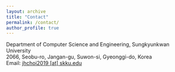 ```yaml
---
layout: archive
title: "Contact"
permalink: /contact/
author_profile: true
---
```

Department of Computer Science and Engineering, Sungkyunkwan University<br>
2066, Seobu-ro, Jangan-gu, Suwon-si, Gyeonggi-do, Korea<br>
Email: <a href=mailto:jhchoi2019@skku.edu>jhchoi2019 [at] skku.edu</a>

